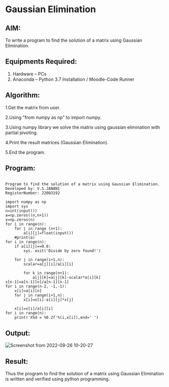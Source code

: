 # Gaussian Elimination

## AIM:
To write a program to find the solution of a matrix using Gaussian Elimination.

## Equipments Required:
1. Hardware – PCs
2. Anaconda – Python 3.7 Installation / Moodle-Code Runner

## Algorithm:

1.Get the matrix from user.

2.Using "from numpy as np" to import numpy.

3.Using numpy library we solve the matrix using gaussian elimination with partial pivoting.

4.Print the result matrices (Gaussian Elimination).

5.End the program. 

## Program:
```

Program to find the solution of a matrix using Gaussian Elimination.
Developed by: V.S.JANANI
RegisterNumber: 22003192

import numpy as np
import sys
n=int(input())
a=np.zeros((n,n+1)) 
x=np.zeros(n)
for i in range(n):
    for j in range (n+1):
        a[i][j]=float(input())
    #print(a)
for i in range(n):
    if a[i][j]==0.0:
        sys. exit('Divide by zero found!')
        
    for j in range(i+1,n):
        scalar=a[j][i]/a[i][i]
        
        for k in range(n+1):
            a[j][k]=a[j][k]-scalar*a[i][k]
x[n-1]=a[n-1][n]/a[n-1][n-1]
for i in range(n-2, -1,-1):
    x[i]=a[i][n]
    for j in range(i+1,n):
        x[i]=x[i]-a[i][j]*x[j]
        
    x[i]=x[i]/a[i][i]
for i in range(n):
    print('X%d = %0.2f'%(i,x[i]),end=' ')
```

## Output:
![Screenshot from 2022-09-26 10-20-27](https://user-images.githubusercontent.com/113497333/192196164-ccf684de-f35d-42e6-9224-32a251dc55bf.png)




## Result:
Thus the program to find the solution of a matrix using Gaussian Elimination is written and verified using python programming.

